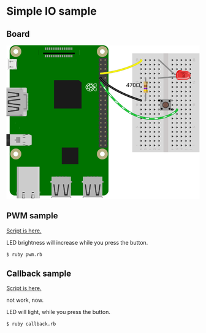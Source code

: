 # Simple IO sample

## Board

![board_image](./board.svg)

## PWM sample

[Script is here.](./pwm.rb)

LED brightness will increase while you press the button.

```sh
$ ruby pwm.rb
```

## Callback sample

[Script is here.](./callback.rb)

not work, now.

LED will light, while you press the button.

```sh
$ ruby callback.rb
```
